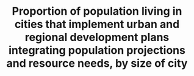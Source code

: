 ---
indicator_name: >-
  Proportion  of  population  living  in  cities  that  implement  urban  and  regional  development  plans  integrating  population  projections  and  resource  needs,  by  size  of  city
target: >-
  Support  positive  economic,  social  and  environmental  links  between  urban,  peri-urban  and  rural  areas  by  strengthening  national  and  regional  development  planning.
title: >-
  Proportion  of  population  living  in  cities  that  implement  urban  and  regional  development  plans  integrating  population  projections  and  resource  needs,  by  size  of  city
permalink: /11-a-1/
sdg_goal: 11
layout: indicator
indicator: 11.a.1
indicator_variable: null
graph: null
graph_type_description: null
graph_status_notes: unk
variable_description: null
variable_notes: null
un_designated_tier: '3'
un_custodial_agency: 'UN  Habitat  (Partnering  Agencies:  UNFPA)'
target_id: 11.a
has_metadata: true
goal_meta_link: 'http://unstats.un.org/sdgs/files/metadata-compilation/Metadata-Goal-11.pdf'
goal_meta_link_page: 28
method_of_computation: "Develop  a  country  score  card  that  assesses  and  tracks  progress  on  the  extent  to  which  national  urban  policy  (development  and  implementation)  satisfies  the  following  criteria  as  qualifiers,  based  on  participation,  partnership,  coordination  and  cooperation  of  actors:  \t1)  responds  to  population  dynamics  \t2)  ensures  balanced  regional  and  territorial  development  \t3)  prepares  for  infrastructure  and  services  development  \t4)  promotes  urban  land-use  efficiency  \t5)  enhances  resilience  to  climate  change  \t6)  protects  public  space  \t7)  develops  effective  urban  governance  systems  \t8)  Increase  local  fiscal  space  This  indicator  places  particular  emphasis  on  the  aspect  of  national  and  regional  development  planning  and  the  notion  of  inclusion  of  sectors  and  actors,  articulated  on  national  urban  policies  (NUP).  The  indicator  has  various  key  qualifiers  that  are  scored  between  0-5  (0-none,  and  5  for  full  compliance).  Tools  to  be  used  to  support  the  reporting  on  this  indicator  include:  baseline,  benchmarking,  point-of-service  surveys,  scorecard,  peer-review  and  experts  opinion,  performance  monitoring  and  reporting,  focus  group  discussions,  gap  and  content  analysis.  With  initial  support  of  UN-Habitat  and  partners  tracking  and  assessment  tools  and  methods  will  be  developed,  piloted  and  rolled  out  at  country  level  to  assess  national  urban  policies  developed  and  implemented  based  on  the  qualifiers  listed  above.  Based  on  expert  opinion,  the  assessment  of  the  qualifiers  of  the  indicator  will  target  national  government  institutions  as  well  as  other  key  urban  stakeholders  from  academia,  private  sector,  and  civil  society  organization,  as  per  specific  criteria  of  selection  of  these  stakeholders.  A  threshold  will  be  established  to  ascertain  the  level  of  satisfaction  of  each  qualifier.  The  method  for  tracking  and  analysing  progress  on  national  urban  policies  will  collate  information  on  adopted  policies,  conventions,  laws,  government  programs,  and  other  initiatives  that  comprise  an  urban  policy.  This  information  would  be  in  most  cases  already  available.  The  analysis  will  cover  the  qualifiers  listed  above.  The  standard  definition  of  National  Urban  Policy5  will  be  extended  and  adapted  to  country  context  and  may  include  where  applicable  terms  such  as  National  Urban  Plan,  Frameworks,  Strategies,  etc.  as  long  as  they  are  aligned  with  the  above  qualifiers.  For  each  of  the  8  items  defined  above,  policies  will  be  scored  on  a  scale  of  1  to  5  for  achievement  or  lack  of  achievement.  Overall  aggregate  national  scores  (X)  will  range  from  8  to  40  and  these  will  be  standardized  to  the  scale  of  0-100  using  the  following  approach.  If  (X)  is  the  observed  aggregate  value  of  the  score  for  the  policy  performance  using  the  above  criterion,  then  its  standardized  value  X(S)  will  be  computed  as;  X(s)  =  100  (  (X  -  Min(X)  /  Max(X)  -  Min(X)  )  Where,  Max  (X)  and  Min  (X)  are  the  maximum  and  minimum  values  observed  for  X  which  is  8  and  40,  respectively.  Countries  that  achieve  maximum  values  on  the  scorecard  i.e.  Max  (X)  =40,  the  value  assigned  via  standardization  will  be  100  while  those  that  achieve  minimum  score  i.e.  Min  (X)  =8  the  value  assigned  via  standardization  will  be  0.  Unit:  Number/dimensionless  Number  of  countries  which  have  scored  above  the  threshold  and  are  making  progress  on  the  range  of  qualifiers.  When  analysing  the  data  and  the  score  card,  the  scorecard  of  each  country  could  be  used  to  ascertain  the  overall  performance  of  countries  which  could  then  be  aggregated  by  regional  groups  and  specific  qualifiers.  The  scorecard  will  point  to  concrete  policy  recommendations,  particularly  for  qualifiers  that  need  particular  attention."
source_title: null
source_notes: null
published: true  
rationale_interpretation: >-
  Relevance:  With  the  majority  of  mankind  currently  living  in  cities,  and  the  number  poised  to  increase  further  by  2030,  the  success  of  SDGs  will  depend  largely  on  how  urbanisation  is  well  coordinated  and  managed.  Considering  that  urbanisation  is  as  a  tool  for  development,  many  countries8  are  now  embarking  on  the  development  and  implementation  of  national  urban  policies  as  tangible  instruments  to  coordinate  stakeholders  efforts,  harness  the  benefits  of  urbanisation  while  mitigating  its  externalities.    This  particular  indicator  is  very  relevant  for  tracking  national  progress  on  all  other  areas  in  the  SDGs  and  targets  where  urban  and  policies  are  mentioned  along  with  the  above  8  qualifiers.  This  indicator  is  one  of  the  key  metrics  to  benchmark  and  monitor  urbanisation  and  asserts  the  national  leadership  and  political  will  of  national  governments.  This  indicator  is  based  on  the  notion  that  the  development  and  implementation  of  national  urban  policies  should  support  participation,  partnership,  cooperation  and  coordination  of  actors  and  facilitate  dialogue.    This  indicator  will  provide  a  good  barometer  on  global  progress  on  sustainable  national  urban  policies.  It  serves  as  gap  analysis  to  support  policy  recommendations.  The  indicator  can  identify  good  practices  and  policies  among  countries  that  can  promote  partnership  and  cooperation  between  all  stakeholders.    This  indicator  is  both  process  oriented  and  aspirational  and  has  the  potential  to  support  the  validation  of  Goal  11  and  other  SDGs  indicators  with  an  urban  component.  The  indicators  has  the  ability  to  work  at  multi  jurisdictions  level,  covering  a  number  of  areas  while  taking  care  of  urban  challenges  in  a  more  integrated  national  manner.  The  indicator  has  a  strong  connection  to  the  target,  addressing  the  fundamental  spatial  and  territorial  aspect  of  national  urban  policy  in  the  context  of  urban,  peri-urban  and  rural  areas.    Suitability:    This  indicator  epitomises  the  universality  tenet  and  spirit  of  the  SDGs.  It  is  clearly  suitable  for  all  countries  and  can  be  disaggregated  and/or  aggregated  by  areas  of  development  as  explained  in  the  methodology  section  of  this  metadata.  The  indicator  will  be  suitable  to  assess  commitment  to  address  urban  challenges  and  respond  to  the  opportunities  that  urbanization  brings.  It  clearly  responds  to  Goal  11  harnessing  the  power  of  urbanisation  for  the  common  good.  The  indicator  is  strongly  connected  to  other  SDGs  goals  and  targets.
---